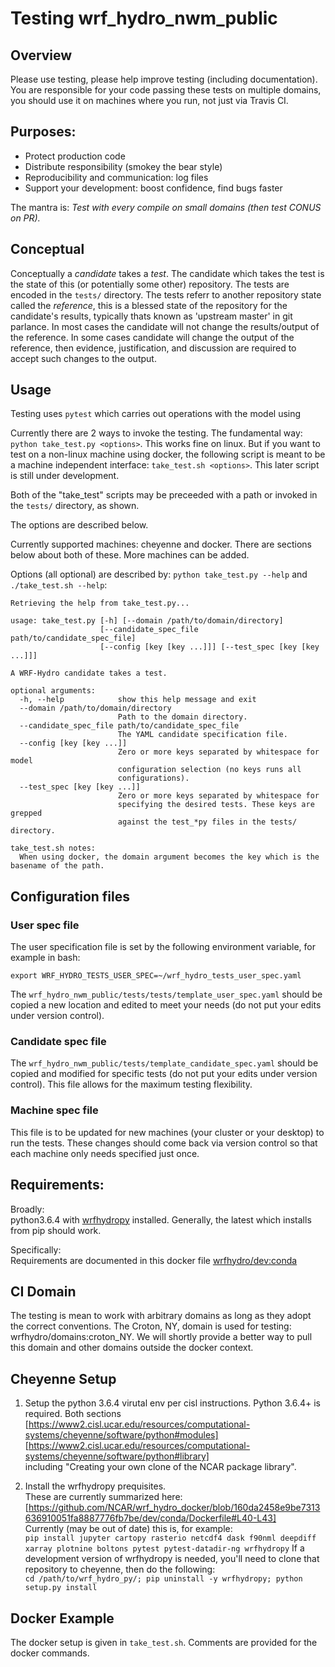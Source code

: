 # Testing wrf\_hydro\_nwm\_public

## Overview
Please use testing, please help improve testing (including documentation). 
You are responsible for your code passing these tests on multiple domains, 
you should use it on machines  where you run, not just via Travis CI.  


## Purposes: 
* Protect production code
* Distribute responsibility (smokey the bear style)
* Reproducibility and communication: log files
* Support your development: boost confidence, find bugs faster

The mantra is: *Test with every compile on small domains (then test CONUS on PR).*


## Conceptual
Conceptually a *candidate* takes a *test*. The candidate which takes the test 
is the state of this (or potentially some other) repository. The tests are 
encoded in the `tests/` directory. The tests referr to another repository 
state called the *reference*, this is a blessed state of the repository for 
the candidate's results, typically thats known as 'upstream master' in git
parlance. In most cases the candidate will not change the results/output of the
reference. In some cases candidate will change the output of the reference, 
then evidence, justification, and discussion are required to accept such changes 
to the output.


## Usage

Testing uses `pytest` which carries out operations with the model using 





Currently there are 2 ways to invoke the testing. The fundamental way:
`python take_test.py <options>`. This works fine on linux. But if you want to 
test on a non-linux machine using docker, the following script is meant to be 
a machine independent interface: `take_test.sh <options>`. This later script is 
still under development.

Both of the "take_test" scripts may be preceeded with a path or
invoked in the `tests/` directory, as shown. 

The options are described below.

Currently supported machines: cheyenne and docker. There are sections below 
about both of these. More machines can be added. 

Options (all optional) are described by:
`python take_test.py --help` and `./take_test.sh --help`:

```
Retrieving the help from take_test.py...

usage: take_test.py [-h] [--domain /path/to/domain/directory]
                    [--candidate_spec_file path/to/candidate_spec_file]
                    [--config [key [key ...]]] [--test_spec [key [key ...]]]

A WRF-Hydro candidate takes a test.

optional arguments:
  -h, --help            show this help message and exit
  --domain /path/to/domain/directory
                        Path to the domain directory.
  --candidate_spec_file path/to/candidate_spec_file
                        The YAML candidate specification file.
  --config [key [key ...]]
                        Zero or more keys separated by whitespace for model
                        configuration selection (no keys runs all
                        configurations).
  --test_spec [key [key ...]]
                        Zero or more keys separated by whitespace for
                        specifying the desired tests. These keys are grepped
                        against the test_*py files in the tests/ directory.

take_test.sh notes: 
  When using docker, the domain argument becomes the key which is the basename of the path.
```



## Configuration files
### User spec file 
The user specification file is set by the following environment variable, for
example in bash:

`export WRF_HYDRO_TESTS_USER_SPEC=~/wrf_hydro_tests_user_spec.yaml`

The `wrf_hydro_nwm_public/tests/tests/template_user_spec.yaml` should
be copied a new location and edited to meet your needs (do not put
your edits under version control).

### Candidate spec file
The `wrf_hydro_nwm_public/tests/template_candidate_spec.yaml` should
be copied and modified for specific tests (do not put your edits under
version control). This file allows for the maximum testing flexibility. 

### Machine spec file
This file is to be updated for new machines (your cluster or your desktop) to
run the tests. These changes should come back via version control so
that each machine only needs specified just once. 


## Requirements:
Broadly:  
python3.6.4 with [wrfhydropy](https://github.com/NCAR/wrf_hydro_py)
installed. Generally, the latest which installs from pip should work.

Specifically:  
Requirements are documented in this docker file
[wrfhydro/dev:conda](https://github.com/NCAR/wrf_hydro_docker/blob/master/dev/conda/Dockerfile)


## CI Domain
The testing is mean to work with arbitrary domains as long as they
adopt the correct conventions. The Croton, NY, domain is used for
testing: wrfhydro/domains:croton_NY. We will shortly provide a better
way to pull this domain and other domains outside the docker context.


## Cheyenne Setup
1. Setup the python 3.6.4 virutal env per cisl instructions.
   Python 3.6.4+ is required.
   Both sections   
      [https://www2.cisl.ucar.edu/resources/computational-systems/cheyenne/software/python#modules]  
      [https://www2.cisl.ucar.edu/resources/computational-systems/cheyenne/software/python#library]  
   including "Creating your own clone of the NCAR package library".

3. Install the wrfhydropy prequisites.  
   These are currently summarized here:  
      [https://github.com/NCAR/wrf_hydro_docker/blob/160da2458e9be7313636910051fa8887776fb7be/dev/conda/Dockerfile#L40-L43]  
   Currently (may be out of date) this is, for example:  
      `pip install jupyter cartopy rasterio netcdf4 dask f90nml deepdiff xarray plotnine boltons pytest pytest-datadir-ng wrfhydropy`
   If a development version of wrfhydropy is needed, you'll need to clone that repository to cheyenne, then do the following:  
      `cd /path/to/wrf_hydro_py/; pip uninstall -y wrfhydropy; python setup.py install`

## Docker Example
The docker setup is given in `take_test.sh`. Comments are provided for
the docker commands.
